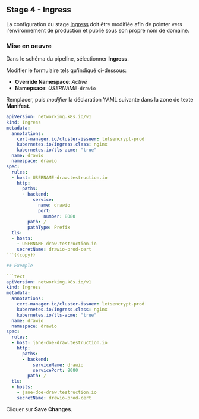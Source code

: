 ## Stage 4 - Ingress

La configuration du stage [Ingress](https://kubernetes.io/docs/concepts/services-networking/ingress/) doit être modifiée afin de pointer vers l'environnement de production et publié sous son propre nom de domaine.

### Mise en oeuvre

Dans le schéma du pipeline, sélectionner **Ingress**.

Modifier le formulaire tels qu'indiqué ci-dessous:

* **Override Namespace**: _Activé_
* **Namepsace**: _USERNAME_`-drawio`

Remplacer, puis _modifier_ la déclaration YAML suivante dans la zone de texte **Manifest**.

```yaml
apiVersion: networking.k8s.io/v1
kind: Ingress
metadata:
  annotations:
    cert-manager.io/cluster-issuer: letsencrypt-prod
    kubernetes.io/ingress.class: nginx
    kubernetes.io/tls-acme: "true"
  name: drawio
  namespace: drawio
spec:
  rules:
  - host: USERNAME-draw.testruction.io
    http:
      paths:
      - backend:
          service:
            name: drawio
            port:
              number: 8080
        path: /
        pathType: Prefix
  tls:
  - hosts:
    - USERNAME-draw.testruction.io
    secretName: drawio-prod-cert
```{{copy}}

## Exemple

```text
apiVersion: networking.k8s.io/v1
kind: Ingress
metadata:
  annotations:
    cert-manager.io/cluster-issuer: letsencrypt-prod
    kubernetes.io/ingress.class: nginx
    kubernetes.io/tls-acme: "true"
  name: drawio
  namespace: drawio
spec:
  rules:
  - host: jane-doe-draw.testruction.io
    http:
      paths:
      - backend:
          serviceName: drawio
          servicePort: 8080
        path: /
  tls:
  - hosts:
    - jane-doe-draw.testruction.io
    secretName: drawio-prod-cert
```

Cliquer sur **Save Changes**.